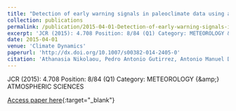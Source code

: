 ```yaml
---
title: "Detection of early warning signals in paleoclimate data using a genetic time series segmentation algorithm"
collection: publications
permalink: /publication/2015-04-01-Detection-of-early-warning-signals-in-paleoclimate-data-using-a-genetic-time-series-segmentation-alg
excerpt: 'JCR (2015): 4.708 Position: 8/84 (Q1) Category: METEOROLOGY &amp; ATMOSPHERIC SCIENCES'
date: 2015-04-01
venue: 'Climate Dynamics'
paperurl: 'http://dx.doi.org/10.1007/s00382-014-2405-0'
citation: 'Athanasia Nikolaou, Pedro Antonio Gutirrez, Antonio Manuel Durn-Rosal, Isabelle Dicaire, Francisco Fernandez-Navarro, Csar Hervs-Martınez, &quot;Detection of early warning signals in paleoclimate data using a genetic time series segmentation algorithm.&quot; Climate Dynamics, Vol. 44(7--8), 2015, pp.1919--1933.'
---
```

JCR (2015): 4.708 Position: 8/84 (Q1) Category: METEOROLOGY {\&amp;} ATMOSPHERIC SCIENCES

[Access paper here](http://dx.doi.org/10.1007/s00382-014-2405-0){:target="_blank"}
